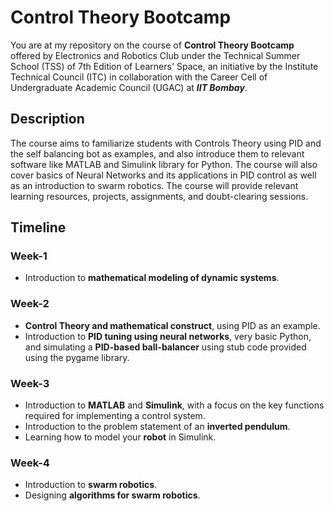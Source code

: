 # Control Theory Bootcamp
You are at my repository on the course of **Control Theory Bootcamp** offered by Electronics and Robotics Club under the Technical Summer School (TSS) of 7th Edition of Learners' Space, 
an initiative by the Institute Technical Council (ITC) in collaboration with the Career Cell of Undergraduate Academic Council (UGAC) at ***IIT Bombay***.

## Description
The course aims to familiarize students with Controls Theory using PID and the self balancing bot as examples, and also introduce them to relevant software like MATLAB and Simulink library for Python. 
The course will also cover basics of Neural Networks and its applications in PID control as well as an introduction to swarm robotics.
The course will provide relevant learning resources, projects, assignments, and doubt-clearing sessions.

## Timeline
### Week-1
- Introduction to **mathematical modeling of dynamic systems**.
### Week-2
- **Control Theory and mathematical construct**, using PID as an example.
- Introduction to **PID tuning using neural networks**, very basic Python, and 
simulating a **PID-based ball-balancer** using stub code provided using the pygame library.
### Week-3
- Introduction to **MATLAB** and **Simulink**, with a focus on the key functions required for implementing a control system. 
- Introduction to the problem statement of an **inverted pendulum**. 
- Learning how to model your **robot** in Simulink.
### Week-4
- Introduction to **swarm robotics**.
- Designing **algorithms for swarm robotics**.

